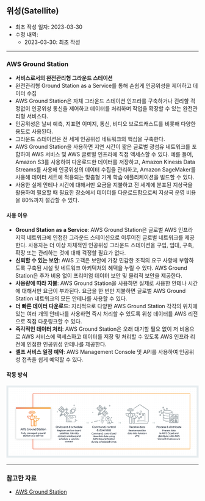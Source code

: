 ## 위성(Satellite)

- 최초 작성 일자: 2023-03-30
- 수정 내역:
    - 2023-03-30: 최초 작성

---

### AWS Ground Station

- **서비스로서의 완전관리형 그라운드 스테이션**
- 완전관리형 Ground Station as a Service를 통해 손쉽게 인공위성을 제어하고 데이터 수집
- AWS Ground Station은 자체 그라운드 스테이션 인프라를 구축하거나 괸리할 걱정없이 인공위성 통신을 제어하고 데이터를 처리하며 작업을 확장할 수 있는 완전관리형 서비스다.
- 인공위성은 날씨 예측, 지표면 이미지, 통신, 비디오 브로드캐스트를 비롯해 다양한 용도로 사용된다.
- 그라운드 스테이션은 전 세계 인공위성 네트워크의 핵심을 구축한다.
- AWS Ground Station을 사용하면 지연 시간이 짧은 글로벌 광섬유 네트워크를 포함하여 AWS 서비스 및 AWS 글로벌 인프라에 직접 액세스할 수 있다.
  예를 들어, Amazon S3를 사용하여 다운로드한 데이터를 저장하고, Amazon Kinesis Data Streams를 사용해 인공위성의 데이터 수집을 관리하고, Amazon SageMaker를 사용해 데이터 세트에 적용되는 맞춤형 기계 학습 애플리케이션을 빌드할 수 있다.
- 사용한 실제 안테나 시간에 대해서만 요금을 지불하고 전 세계에 분포된 지상국을 활용하여 필요할 때 필요한 장소에서 데이터를 다운로드함으로써 지상국 운영 비용을 80%까지 절감할 수 있다.

#### 사용 이유

- **Ground Station as a Service**: AWS Ground Station은 글로벌 AWS 인프라 지역 네트워크에 인접한 그라운드 스테이션으로 이루어진 글로벌 네트워크를 제공한다.
  사용자는 더 이상 자체적인 인공위성 그라운드 스테이션을 구입, 임대, 구축, 확장 또는 관리하는 것에 대해 걱정할 필요가 없다.
- **신뢰할 수 있는 보안**: AWS 고객은 보안에 가장 민감한 조직의 요구 사항에 부합하도록 구축된 시설 및 네트워크 아키텍처의 혜택을 누릴 수 있다.
  AWS Ground Station은 추가 비용 없이 프리미엄 데이터 보안 및 물리적 보안을 제공한다.
- **사용량에 따라 지불**: AWS Ground Station을 사용하면 실제로 사용한 안테나 시간에 대해서만 요금이 부과된다. 
  요금을 한 번만 지불하면 글로벌 AWS Ground Station 네트워크의 모든 안테나를 사용할 수 있다.
- **더 빠른 데이터 다운로드**: 지리적으로 다양한 AWS Ground Station 각각의 위치에 있는 여러 개의 안테나를 사용하면 즉시 처리할 수 있도록 위성 데이터를 AWS 리전으로 직접 다운링크할 수 있다.
- **즉각적인 데이터 처리**: AWS Ground Station은 오래 대기할 필요 없이 저 비용으로 AWS 서비스에 액세스하고 데이터를 저장 및 처리할 수 있도록 AWS 인프라 리전에 인접한 인공위성 안테나를 제공한다.
- **셀프 서비스 일정 예약**: AWS Management Console 및 API를 사용하여 인공위성 접촉을 쉽게 예약할 수 있다.

#### 작동 방식

![](images/satellite_services/aws_ground_station.png)

---

### 참고한 자료

- [AWS Ground Station](https://aws.amazon.com/ground-station/?nc1=h_ls)